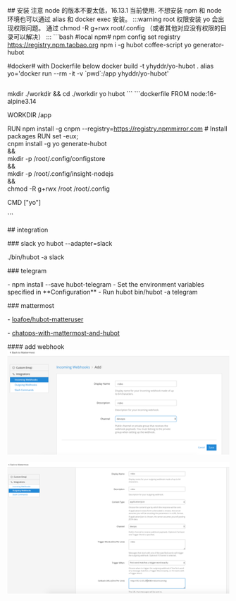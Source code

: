 \## 安装
注意 node 的版本不要太低，16.13.1 当前使用. 不想安装 npm 和 node 环境也可以通过 alias 和 docker exec 安装。
:::warning
root 权限安装 yo 会出现权限问题。 通过 chmod -R g+rwx root/.config （或者其他对应没有权限的目录可以解决）
:::
\`\`\`bash
#local npm#
npm config set registry https://registry.npm.taobao.org
npm i -g hubot coffee-script yo generator-hubot

#docker# with Dockerfile below
docker build -t yhyddr/yo-hubot .
alias yo='docker run --rm -it -v \`pwd\`:/app yhyddr/yo-hubot'

##
mkdir ./workdir && cd ./workdir
yo hubot
\`\`\`
\`\`\`dockerfile
FROM node:16-alpine3.14

WORKDIR /app

RUN npm install -g cnpm --registry=https://registry.npmmirror.com
\# Install packages
RUN set -eux; \
 cnpm install -g yo generate-hubot\
 && \
 mkdir -p /root/.config/configstore \
 && \
 mkdir -p /root/.config/insight-nodejs \
 && \
 chmod -R g+rwx /root /root/.config

CMD ["yo"]

\`\`\`

\## integration

\### slack
yo hubot --adapter=slack

./bin/hubot -a slack

\### telegram

\- npm install --save hubot-telegram
\- Set the environment variables specified in \*\*Configuration\*\*
\- Run hubot bin/hubot -a telegram

\### mattermost

\- [loafoe/hubot-matteruser](https://github.com/loafoe/hubot-matteruser)

\- [chatops-with-mattermost-and-hubot](https://medium.com/@ahmetatalay/chatops-with-mattermost-and-hubot-59d0b141b220)

\#### add webhook
![image.png](assert/1641219237644-5e7cfb1e-3ccb-4418-b1b4-ff21a960ff63.png)

![image.png](assert/1641219251336-bc192c89-4bdd-495f-ab3f-f5c74b40d6ea.png)